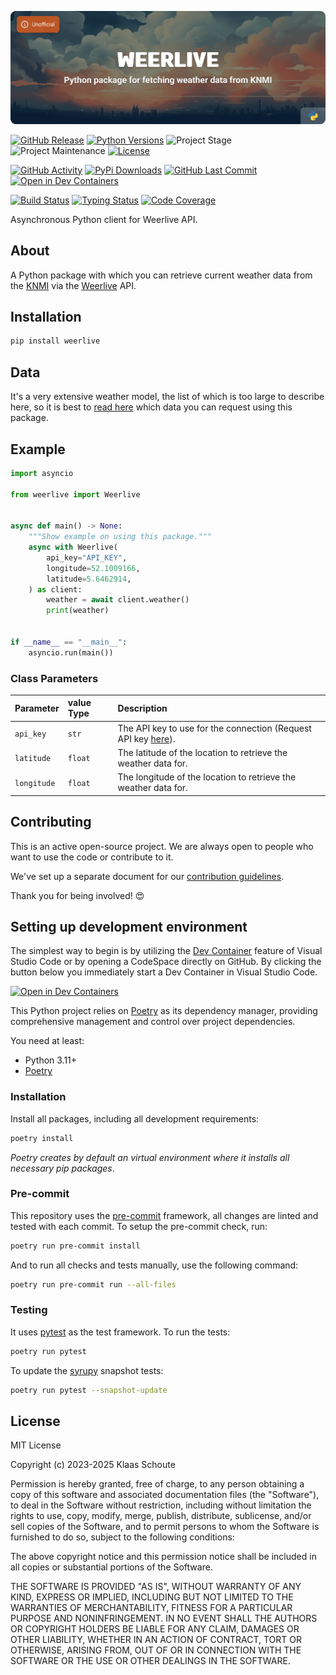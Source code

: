 <!-- Banner -->
![alt Banner of the Weerlive package](https://raw.githubusercontent.com/klaasnicolaas/python-weerlive/main/assets/header_weerlive-min.png)

<!-- PROJECT SHIELDS -->
[![GitHub Release][releases-shield]][releases]
[![Python Versions][python-versions-shield]][pypi]
![Project Stage][project-stage-shield]
![Project Maintenance][maintenance-shield]
[![License][license-shield]](LICENSE)

[![GitHub Activity][commits-shield]][commits-url]
[![PyPi Downloads][downloads-shield]][downloads-url]
[![GitHub Last Commit][last-commit-shield]][commits-url]
[![Open in Dev Containers][devcontainer-shield]][devcontainer]

[![Build Status][build-shield]][build-url]
[![Typing Status][typing-shield]][typing-url]
[![Code Coverage][codecov-shield]][codecov-url]

Asynchronous Python client for Weerlive API.

## About

A Python package with which you can retrieve current weather data from the [KNMI][knmi] via the [Weerlive][weerlive] API.

## Installation

```bash
pip install weerlive
```

## Data

It's a very extensive weather model, the list of which is too large to describe here, so it is best to [read here](./src/weerlive/models.py) which data you can request using this package.

## Example

```python
import asyncio

from weerlive import Weerlive


async def main() -> None:
    """Show example on using this package."""
    async with Weerlive(
        api_key="API_KEY",
        longitude=52.1009166,
        latitude=5.6462914,
    ) as client:
        weather = await client.weather()
        print(weather)


if __name__ == "__main__":
    asyncio.run(main())
```

### Class Parameters

| Parameter | value Type | Description |
| :-------- | :--------- | :---------- |
| `api_key` | `str` | The API key to use for the connection (Request API key [here](https://weerlive.nl/delen.php)). |
| `latitude` | `float` | The latitude of the location to retrieve the weather data for. |
| `longitude` | `float` | The longitude of the location to retrieve the weather data for. |

## Contributing

This is an active open-source project. We are always open to people who want to
use the code or contribute to it.

We've set up a separate document for our
[contribution guidelines](CONTRIBUTING.md).

Thank you for being involved! :heart_eyes:

## Setting up development environment

The simplest way to begin is by utilizing the [Dev Container][devcontainer]
feature of Visual Studio Code or by opening a CodeSpace directly on GitHub.
By clicking the button below you immediately start a Dev Container in Visual Studio Code.

[![Open in Dev Containers][devcontainer-shield]][devcontainer]

This Python project relies on [Poetry][poetry] as its dependency manager,
providing comprehensive management and control over project dependencies.

You need at least:

- Python 3.11+
- [Poetry][poetry-install]

### Installation

Install all packages, including all development requirements:

```bash
poetry install
```

_Poetry creates by default an virtual environment where it installs all
necessary pip packages_.

### Pre-commit

This repository uses the [pre-commit][pre-commit] framework, all changes
are linted and tested with each commit. To setup the pre-commit check, run:

```bash
poetry run pre-commit install
```

And to run all checks and tests manually, use the following command:

```bash
poetry run pre-commit run --all-files
```

### Testing

It uses [pytest](https://docs.pytest.org/en/stable/) as the test framework. To run the tests:

```bash
poetry run pytest
```

To update the [syrupy](https://github.com/tophat/syrupy) snapshot tests:

```bash
poetry run pytest --snapshot-update
```

## License

MIT License

Copyright (c) 2023-2025 Klaas Schoute

Permission is hereby granted, free of charge, to any person obtaining a copy
of this software and associated documentation files (the "Software"), to deal
in the Software without restriction, including without limitation the rights
to use, copy, modify, merge, publish, distribute, sublicense, and/or sell
copies of the Software, and to permit persons to whom the Software is
furnished to do so, subject to the following conditions:

The above copyright notice and this permission notice shall be included in all
copies or substantial portions of the Software.

THE SOFTWARE IS PROVIDED "AS IS", WITHOUT WARRANTY OF ANY KIND, EXPRESS OR
IMPLIED, INCLUDING BUT NOT LIMITED TO THE WARRANTIES OF MERCHANTABILITY,
FITNESS FOR A PARTICULAR PURPOSE AND NONINFRINGEMENT. IN NO EVENT SHALL THE
AUTHORS OR COPYRIGHT HOLDERS BE LIABLE FOR ANY CLAIM, DAMAGES OR OTHER
LIABILITY, WHETHER IN AN ACTION OF CONTRACT, TORT OR OTHERWISE, ARISING FROM,
OUT OF OR IN CONNECTION WITH THE SOFTWARE OR THE USE OR OTHER DEALINGS IN THE
SOFTWARE.


<!-- LINKS FROM PLATFORM -->
[weerlive]: https://weerlive.nl
[knmi]: https://www.knmi.nl

<!-- MARKDOWN LINKS & IMAGES -->
[build-shield]: https://github.com/klaasnicolaas/python-weerlive/actions/workflows/tests.yaml/badge.svg
[build-url]: https://github.com/klaasnicolaas/python-weerlive/actions/workflows/tests.yaml
[codecov-shield]: https://codecov.io/gh/klaasnicolaas/python-weerlive/branch/main/graph/badge.svg?token=3UTVTR785Y
[codecov-url]: https://codecov.io/gh/klaasnicolaas/python-weerlive
[commits-shield]: https://img.shields.io/github/commit-activity/y/klaasnicolaas/python-weerlive.svg
[commits-url]: https://github.com/klaasnicolaas/python-weerlive/commits/main
[devcontainer-shield]: https://img.shields.io/static/v1?label=Dev%20Containers&message=Open&color=blue&logo=visualstudiocode
[devcontainer]: https://vscode.dev/redirect?url=vscode://ms-vscode-remote.remote-containers/cloneInVolume?url=https://github.com/klaasnicolaas/python-weerlive
[downloads-shield]: https://img.shields.io/pypi/dm/weerlive
[downloads-url]: https://pypistats.org/packages/weerlive
[last-commit-shield]: https://img.shields.io/github/last-commit/klaasnicolaas/python-weerlive.svg
[license-shield]: https://img.shields.io/github/license/klaasnicolaas/python-weerlive.svg
[maintenance-shield]: https://img.shields.io/maintenance/yes/2025.svg
[project-stage-shield]: https://img.shields.io/badge/project%20stage-experimental-yellow.svg
[pypi]: https://pypi.org/project/weerlive/
[python-versions-shield]: https://img.shields.io/pypi/pyversions/weerlive
[releases-shield]: https://img.shields.io/github/release/klaasnicolaas/python-weerlive.svg
[releases]: https://github.com/klaasnicolaas/python-weerlive/releases
[typing-shield]: https://github.com/klaasnicolaas/python-weerlive/actions/workflows/typing.yaml/badge.svg
[typing-url]: https://github.com/klaasnicolaas/python-weerlive/actions/workflows/typing.yaml

[poetry-install]: https://python-poetry.org/docs/#installation
[poetry]: https://python-poetry.org
[pre-commit]: https://pre-commit.com
